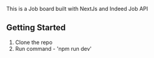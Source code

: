This is a Job board built with NextJs and Indeed Job API

## Getting Started

1. Clone the repo
2. Run command - 'npm run dev'

